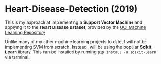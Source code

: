 # Heart-Disease-Detection (2019)
This is my approach at implementing a **Support Vector Machine** and applying it to the **Heart Disease dataset**, provided by the [UCI Machine Learning Repository](http://archive.ics.uci.edu/ml/datasets/Heart+Disease)

Unlike many of my other machine learning projects to date, I will not be implementing SVM from scratch. Instead I will be using the popular **Scikit Learn** library. This can be installed by running ```pip install -U scikit-learn``` via terminal.
